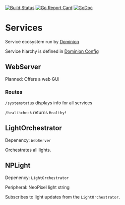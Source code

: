 [![Build Status](https://travis-ci.com/jmbarzee/services.svg?branch=master)](https://travis-ci.com/jmbarzee/services)
[![Go Report Card](https://goreportcard.com/badge/github.com/jmbarzee/services)](https://goreportcard.com/report/github.com/jmbarzee/services)
[![GoDoc](https://godoc.org/github.com/jmbarzee/services?status.svg)](https://godoc.org/github.com/jmbarzee/services)


# Services
Service ecosystem run by [Dominion](github.com/jmbarzee/dominion)

Service hiarchy is defined in [Dominion Config](../main/cmd/exconfig/ex.config.toml)



## WebServer
Planned: Offers a web GUI

### Routes
`/systemstatus` displays info for all services

`/healthcheck` returns `Healthy!`


## LightOrchestrator
Depenency: `WebServer`

Orchestrates all lights.


## NPLight
Depenency: `LightOrchestrator`

Peripheral: NeoPixel light string

Subscribes to light updates from the `LightOrchestrator`.

